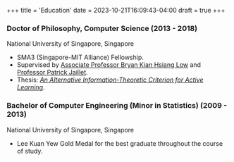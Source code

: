 +++
title = 'Education'
date = 2023-10-21T16:09:43-04:00
draft = true
+++

### Doctor of Philosophy, Computer Science (2013 - 2018)
National University of Singapore, Singapore

* SMA3 (Singapore-MIT Alliance) Fellowship.
* Supervised by [Associate Professor Bryan Kian Hsiang Low](https://www.comp.nus.edu.sg/~lowkh/research.html) and [Professor Patrick Jaillet](https://web.mit.edu/jaillet/www/).
* Thesis: [*An Alternative Information-Theoretic Criterion for Active Learning*](https://scholarbank.nus.edu.sg/handle/10635/150065).

### Bachelor of Computer Engineering (Minor in Statistics) (2009 - 2013)
National University of Singapore, Singapore

* Lee Kuan Yew Gold Medal for the best graduate throughout the course of study.

